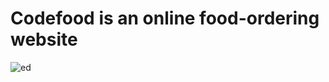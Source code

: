 # Codefood is an online food-ordering website
![ed](https://github.com/ednafloren/online-codefood/assets/107610678/5119f01e-d5be-43fb-b667-a3ff911bc7c2)
